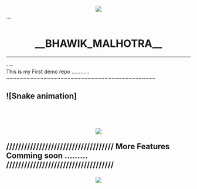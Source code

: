 <p align="center"><img src="https://capsule-render.vercel.app/api?type=waving&height=150&color=gradient&text=Hello%20World&textBg=false&fontAlign=50&animation=blink&fontAlignY=31&descAlign=37&descAlignY=40&reversal=true&section=header&fontSize=50"/></p>
```
<h1 align="center"><b>__BHAWIK_MALHOTRA__</b></h1><hr> 
---  <br>
This is my First demo repo ............
~~~~~~~~~~~~~~~~~~~~~~~~~~~~~~~~~~~~~~~~~~~~<br>
<h2>![Snake animation]<h2><br>
<p align="center"><img src="https://raw.githubusercontent.com/GoofyExploit/GoofyExploit/output/github-contribution-grid-snake-dark.svg"/> </p>
////////////////////////////////////
More Features Comming soon .........<br>
////////////////////////////////////
<p align="center" ><img src ="https://capsule-render.vercel.app/api?type=waving&height=150&color=gradient&textBg=false&fontAlign=50animation=twinkling&fontAlignY=71&descAlign=0&descAlignY=32&reversal=true&section=footer"/></p>